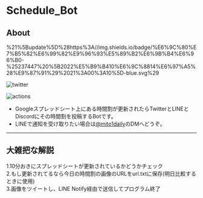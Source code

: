 # Schedule_Bot  

## About

%21%5Bupdate%5D%28https%3A//img.shields.io/badge/%E6%9C%80%E7%B5%82%E6%99%82%E9%96%93%E5%89%B2%E6%9B%B4%E6%96%B0-%25237447%20%5B2022%E5%B9%B410%E6%9C%8814%E6%97%A5%28%E9%87%91%29%2021%3A00%3A10%5D-blue.svg%29

![twitter](https://img.shields.io/twitter/follow/mito1daily?label=%40mito1daily&style=social)

![actions](https://github.com/Geusen/Schedule_Bot/actions/workflows/Schedule.yml/badge.svg)

- Googleスプレッドシート上にある時間割が更新されたらTwitterとLINEとDiscordにその時間割を投稿するBotです。
- LINEで通知を受け取りたい場合は[@mito1daily](https://twitter.com/mito1daily)のDMへどうぞ。

--------------------------------------------------------------------------------------

## 大雑把な解説

1.10分おきにスプレッドシートが更新されているかどうかチェック  
2.もし更新されてるなら今日の時間割の画像のURLをurl.txtに保存(明日比較するときに使用)  
3.画像をツイートし、LINE Notify経由で送信してプログラム終了
